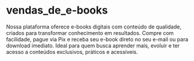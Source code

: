 # vendas_de_e-books
Nossa plataforma oferece e-books digitais com conteúdo de qualidade, criados para transformar conhecimento em resultados. Compre com facilidade, pague via Pix e receba seu e-book direto no seu e-mail ou para download imediato. Ideal para quem busca aprender mais, evoluir e ter acesso a conteúdos exclusivos, práticos e acessíveis.
